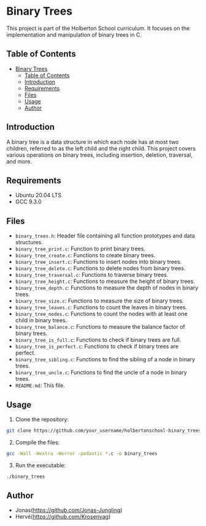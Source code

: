 # Binary Trees
This project is part of the Holberton School curriculum. It focuses on the implementation and manipulation of binary trees in C.

## Table of Contents
- [Binary Trees](#binary-trees)
  - [Table of Contents](#table-of-contents)
  - [Introduction](#introduction)
  - [Requirements](#requirements)
  - [Files](#files)
  - [Usage](#usage)
  - [Author](#author)

## Introduction
A binary tree is a data structure in which each node has at most two children, referred to as the left child and the right child. This project covers various operations on binary trees, including insertion, deletion, traversal, and more.

## Requirements
- Ubuntu 20.04 LTS
- GCC 9.3.0

## Files
- `binary_trees.h`: Header file containing all function prototypes and data structures.
- `binary_tree_print.c`: Function to print binary trees.
- `binary_tree_create.c`: Functions to create binary trees.
- `binary_tree_insert.c`: Functions to insert nodes into binary trees.
- `binary_tree_delete.c`: Functions to delete nodes from binary trees.
- `binary_tree_traversal.c`: Functions to traverse binary trees.
- `binary_tree_height.c`: Functions to measure the height of binary trees.
- `binary_tree_depth.c`: Functions to measure the depth of nodes in binary trees.
- `binary_tree_size.c`: Functions to measure the size of binary trees.
- `binary_tree_leaves.c`: Functions to count the leaves in binary trees.
- `binary_tree_nodes.c`: Functions to count the nodes with at least one child in binary trees.
- `binary_tree_balance.c`: Functions to measure the balance factor of binary trees.
- `binary_tree_is_full.c`: Functions to check if binary trees are full.
- `binary_tree_is_perfect.c`: Functions to check if binary trees are perfect.
- `binary_tree_sibling.c`: Functions to find the sibling of a node in binary trees.
- `binary_tree_uncle.c`: Functions to find the uncle of a node in binary trees.
- `README.md`: This file.

## Usage
1. Clone the repository:
  ```sh
  git clone https://github.com/your_username/holbertonschool-binary_trees.git
  ```
2. Compile the files:
  ```sh
  gcc -Wall -Wextra -Werror -pedantic *.c -o binary_trees
  ```
3. Run the executable:
  ```sh
  ./binary_trees
  ```

## Author
- Jonas(https://github.com/Jonas-Jungling)
- Hervé(https://github.com/Krosenvag)

